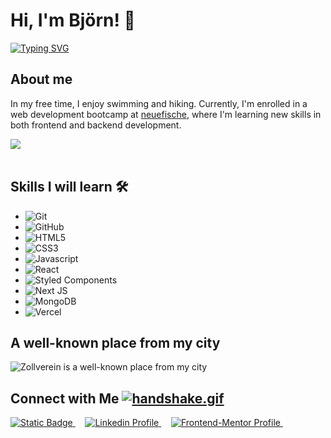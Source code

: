 # Hi, I'm Björn! :wave:

[![Typing SVG](https://readme-typing-svg.demolab.com?font=Fira+Code&pause=1000&random=false&width=435&lines=I+love+to+learn+new+stuff)](https://git.io/typing-svg)

## About me 

In my free time, I enjoy swimming and hiking. Currently, I'm enrolled in a web development bootcamp at <a href="https://www.neuefische.de/">neuefische</a>, where I'm learning new skills in both frontend and backend development.

<img src="https://user-images.githubusercontent.com/73097560/115834477-dbab4500-a447-11eb-908a-139a6edaec5c.gif"><br><br>

## Skills I will learn 🛠️

- ![Git](https://img.shields.io/badge/GIT-E44C30?style=for-the-badge&logo=git&logoColor=white)
- ![GitHub](https://img.shields.io/badge/GitHub-100000?style=for-the-badge&logo=github&logoColor=white)
- ![HTML5](https://img.shields.io/badge/HTML5-E34F26?style=for-the-badge&logo=html5&logoColor=white)
- ![CSS3](https://img.shields.io/badge/CSS3-1572B6?style=for-the-badge&logo=css3&logoColor=white)
- ![Javascript](https://img.shields.io/badge/JavaScript-F7DF1E?style=for-the-badge&logo=javascript&logoColor=black)
- ![React](https://img.shields.io/badge/React-20232A?style=for-the-badge&logo=react&logoColor=61DAFB)
- ![Styled Components](https://img.shields.io/badge/styled--components-DB7093?style=for-the-badge&logo=styled-components&logoColor=white)
- ![Next JS](https://img.shields.io/badge/Next-black?style=for-the-badge&logo=next.js&logoColor=white)
- ![MongoDB](https://img.shields.io/badge/MongoDB-%234ea94b.svg?style=for-the-badge&logo=mongodb&logoColor=white)
- ![Vercel](https://img.shields.io/badge/vercel-%23000000.svg?style=for-the-badge&logo=vercel&logoColor=white)




## A well-known place from my city
![Zollverein is a well-known place from my city](https://media.essen.de/media/wwwessende/bilder/aemter/ordner_0115/stadtbildstelle/aktuelle_stadtansichten_neu/141_Zollverein.jpg)

## Connect with Me [![handshake.gif](https://s4.gifyu.com/images/handshake.gif)](https://gifyu.com/image/Zy2f)

  <a href="https://www.xing.com/profile/Bjoern_Bennat/cv" >
    <img alt="Static Badge" src="https://img.shields.io/badge/XING%20-%20?style=for-the-badge&logo=XING&logoColor=white&color=green" alt="Xing Profile">
  </a>&nbsp;&nbsp;&nbsp;

  <a href="https://linkedin.com/in/björn-bennat-38620719a" >
    <img src="https://img.shields.io/badge/LINKEDIN%20-%20?style=for-the-badge&logo=LINKEDIN&logoColor=white&color=blue" alt="Linkedin Profile">
  </a>&nbsp;&nbsp;&nbsp;

  <a href="https://www.frontendmentor.io/profile/bennatbjoern" >
    <img src="https://img.shields.io/badge/FRONTEND--MENTOR%20-%20?style=for-the-badge&logo=FRONTENDMENTOR&logoColor=black&color=white" alt="Frontend-Mentor Profile">
  </a> &nbsp;&nbsp;&nbsp;
